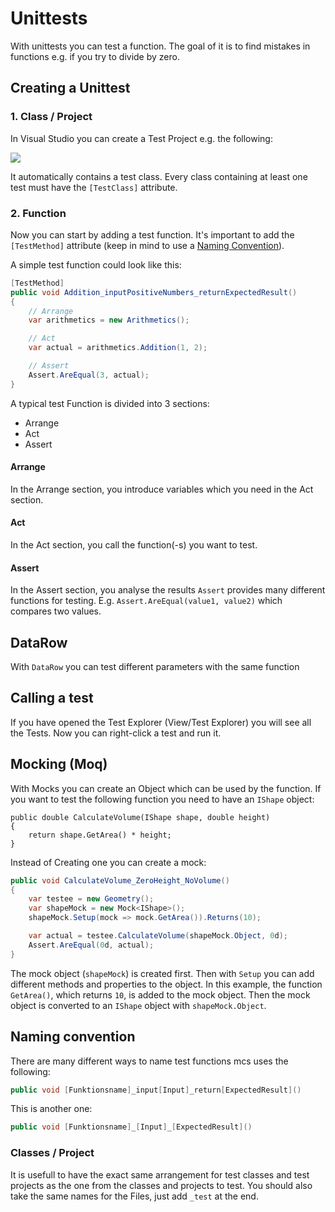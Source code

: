 # Unittests
With unittests you can test a function. The goal of it is to find mistakes in functions e.g. if you try to divide by zero.

## Creating a Unittest

### 1. Class / Project
In Visual Studio you can create a Test Project e.g. the following:

![](UnittestClass.png)

It automatically contains a test class.
Every class containing at least one test must have the `[TestClass]` attribute.

### 2. Function
Now you can start by adding a test function. It's important to add the `[TestMethod]` attribute (keep in mind to use a [Naming Convention](#Naming-convention)).

A simple test function could look like this:

```csharp
[TestMethod]
public void Addition_inputPositiveNumbers_returnExpectedResult()
{
    // Arrange
    var arithmetics = new Arithmetics();

    // Act
    var actual = arithmetics.Addition(1, 2);

    // Assert
    Assert.AreEqual(3, actual);
}
```

A typical  test Function is divided into 3 sections:
- Arrange
- Act
- Assert

#### Arrange
In the Arrange section, you introduce variables which you need in the Act section.

#### Act
In the Act section, you call the function(-s) you want to test.

#### Assert
In the Assert section, you analyse the results
`Assert` provides many different functions for testing. E.g. `Assert.AreEqual(value1, value2)` which compares two values.

## DataRow
With `DataRow` you can test different parameters with the same function

## Calling a test
If you have opened the Test Explorer (View/Test Explorer) you will see all the Tests. Now you can right-click a test and run it.

## Mocking (Moq)
With Mocks you can create an Object which can be used by the function. 
If you want to test the following function you need to have an `IShape` object:

```Csharp
public double CalculateVolume(IShape shape, double height)
{
    return shape.GetArea() * height;
}
```

Instead of Creating one you can create a mock:

```csharp
public void CalculateVolume_ZeroHeight_NoVolume()
{
    var testee = new Geometry();
    var shapeMock = new Mock<IShape>();
    shapeMock.Setup(mock => mock.GetArea()).Returns(10);

    var actual = testee.CalculateVolume(shapeMock.Object, 0d);
    Assert.AreEqual(0d, actual);
}
```

The mock object (`shapeMock`) is created first. Then with `Setup` you can add different methods and properties to the object. In this example, the function `GetArea()`, which returns `10`, is added to the mock object. 
Then the mock object is converted to an `IShape` object with `shapeMock.Object`.

## Naming convention
There are many different ways to name test functions mcs uses the following:

```csharp
public void [Funktionsname]_input[Input]_return[ExpectedResult]()
```

This is another one:

```csharp
public void [Funktionsname]_[Input]_[ExpectedResult]()
```

### Classes / Project
It is usefull to have the exact same arrangement for test classes and test projects as the one from the classes and projects to test.
You should also take the same names for the Files, just add `_test` at the end.
